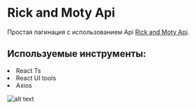 # Rick and Moty Api

Простая пагинация с использованием Api [Rick and Moty Api](https://rickandmortyapi.com/).




## Используемые инструменты:
<li> React Ts
<li> React UI tools
<li> Axios

![alt text](https://2.downloader.disk.yandex.ru/preview/6ee76a98e6ac2d99fffb1bcc3fd94aaf2ba416f2d3e3872087377b24e174b5b3/inf/im8i1QLrDSUZHSdP76hNVoRw4O2iFvCq6T60iNQ5rFguRGCDHp0EAxgwxczzG9292u_UFeCKTdUpeXHx4oHIng%3D%3D?uid=1444239088&filename=morty.png&disposition=inline&hash=&limit=0&content_type=image%2Fpng&owner_uid=1444239088&tknv=v2&size=1663x902)


